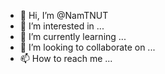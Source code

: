- 👋 Hi, I’m @NamTNUT
- 👀 I’m interested in ...
- 🌱 I’m currently learning ...
- 💞️ I’m looking to collaborate on ...
- 📫 How to reach me ...

<!---
NamTNUT/NamTNUT is a ✨ special ✨ repository because its `README.md` (this file) appears on your GitHub profile.
You can click the Preview link to take a look at your changes.
--->
